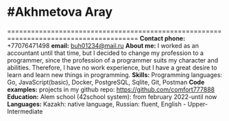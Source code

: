 # #Akhmetova Aray

=======================================================================================
**Contact phone:** +77076471498
**email:** buh01234@mail.ru
**About me:** I worked as an accountant until that time, but I decided to change my profession to a programmer, since the profession of a programmer suits my character and abilities. Therefore, I have no work experience, but I have a great desire to learn and learn new things in programming.
**Skills:** Programming languages: Go, JavaScript(basic), Docker, PostgreSQL, Sqlite, Git, Postman
**Code examples:** projects in my github repo: https://github.com/comfort777888
**Education:** Alem school (42school system): from february 2022-until now
**Languages:** Kazakh: native language, Russian: fluent, English - Upper-Intermediate
